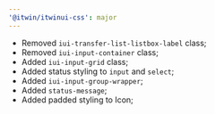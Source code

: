```yaml
---
'@itwin/itwinui-css': major
---
```


- Removed `iui-transfer-list-listbox-label` class;
- Removed `iui-input-container` class;
- Added `iui-input-grid` class;
- Added status styling to `input` and `select`;
- Added `iui-input-group-wrapper`;
- Added `status-message`;
- Added padded styling to Icon;
